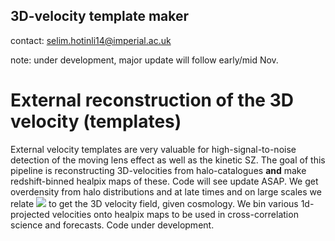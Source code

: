 ## 3D-velocity template maker 

contact: selim.hotinli14@imperial.ac.uk

note: under development, major update will follow early/mid Nov.

# External reconstruction of the 3D velocity (templates) 

External velocity templates are very valuable for high-signal-to-noise detection of the moving lens effect as well as the kinetic SZ. The goal of this pipeline is reconstructing 3D-velocities from halo-catalogues **and** make redshift-binned healpix maps of these. Code will see update ASAP. We get overdensity from halo distributions and at late times and on large scales we relate <img src="http://latex.codecogs.com/svg.latex?\dot{\delta}=-\nabla\cdot\mathbf{v}" border="0"/> to get the 3D velocity field, given cosmology. We bin various 1d-projected velocities onto healpix maps to be used in cross-correlation science and forecasts. Code under development. 
